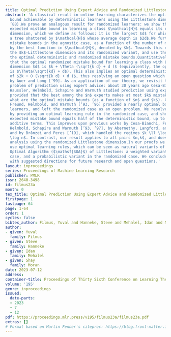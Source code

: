 ```yaml
---
title: Optimal Prediction Using Expert Advice and Randomized Littlestone Dimension
abstract: 'A classical result in online learning characterizes the optimal mistake
  bound achievable by deterministic learners using the Littlestone dimension (Littlestone
  ’88).We prove an analogous result for randomized learners: we show that the optimal
  expected mistake bound in learning a class $\mathcal{H}$ equals its randomized Littlestone
  dimension, which we define as follows: it is the largest $d$ for which there exists
  a tree shattered by $\mathcal{H}$ whose average depth is $2d$.We further study optimal
  mistake bounds in the agnostic case, as a function of the number of mistakes made
  by the best function in $\mathcal{H}$, denoted by $k$. Towards this end we introduce
  the $k$-Littlestone dimension and its randomized variant, and use them to characterize
  the optimal deterministic and randomized mistake bounds.Quantitatively, we show
  that the optimal randomized mistake bound for learning a class with Littlestone
  dimension $d$ is $k + \Theta (\sqrt{k d} + d )$ (equivalently, the optimal regret
  is $\Theta(\sqrt{kd} + d$). This also implies an optimal deterministic mistake bound
  of $2k + O (\sqrt{k d} + d )$, thus resolving an open question which was studied
  by Auer and Long [’99]. As an application of our theory, we revisit the classical
  problem of prediction using expert advice: about 30 years ago Cesa-Bianchi, Freund,
  Haussler, Helmbold, Schapire and Warmuth studied prediction using expert advice,
  provided that the best among the $n$ experts makes at most $k$ mistakes, and asked
  what are the optimal mistake bounds (as a function of $n$ and $k$). Cesa-Bianchi,
  Freund, Helmbold, and Warmuth [’93, ’96] provided a nearly optimal bound for deterministic
  learners, and left the randomized case as an open problem. We resolve this question
  by providing an optimal learning rule in the randomized case, and showing that its
  expected mistake bound equals half of the deterministic bound, up to negligible
  additive terms. This improves upon previous works by Cesa-Bianchi, Freund, Haussler,
  Helmbold, Schapire and Warmuth [’93, ’97], by Abernethy, Langford, and Warmuth [’06],
  and by Brânzei and Peres [’19], which handled the regimes $k \ll \log n$ or $k\gg
  \log n$. In contrast, our result applies to all pairs $n,k$, and does so via a unified
  analysis using the randomized Littlestone dimension.In our proofs we develop and
  use optimal learning rules, which can be seen as natural variants of the Standard
  Optimal Algorithm ($\mathsf{SOA}$) of Littlestone: a weighted variant in the agnostic
  case, and a probabilistic variant in the randomized case. We conclude the paper
  with suggested directions for future research and open questions.'
layout: inproceedings
series: Proceedings of Machine Learning Research
publisher: PMLR
issn: 2640-3498
id: filmus23a
month: 0
tex_title: Optimal Prediction Using Expert Advice and Randomized Littlestone Dimension
firstpage: 1
lastpage: 64
page: 1-64
order: 1
cycles: false
bibtex_author: Filmus, Yuval and Hanneke, Steve and Mehalel, Idan and Moran, Shay
author:
- given: Yuval
  family: Filmus
- given: Steve
  family: Hanneke
- given: Idan
  family: Mehalel
- given: Shay
  family: Moran
date: 2023-07-12
address: 
container-title: Proceedings of Thirty Sixth Conference on Learning Theory
volume: '195'
genre: inproceedings
issued:
  date-parts:
  - 2023
  - 7
  - 12
pdf: https://proceedings.mlr.press/v195/filmus23a/filmus23a.pdf
extras: []
# Format based on Martin Fenner's citeproc: https://blog.front-matter.io/posts/citeproc-yaml-for-bibliographies/
---
```


